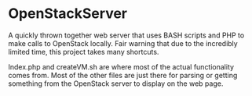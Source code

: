 # OpenStackServer
A quickly thrown together web server that uses BASH scripts and PHP to make calls to OpenStack locally. Fair warning that due to the incredibly limited time, this project takes many shortcuts.

Index.php and createVM.sh are where most of the actual functionality comes from. Most of the other files are just there for parsing or getting something from the OpenStack server to display on the web page.
